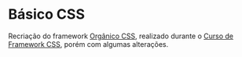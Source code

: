 # Básico CSS

Recriação do framework [Orgânico CSS](https://estevanmaito.github.io/organico/), realizado durante o [Curso de Framework CSS](https://cursocss.com.br/), porém com algumas alterações.